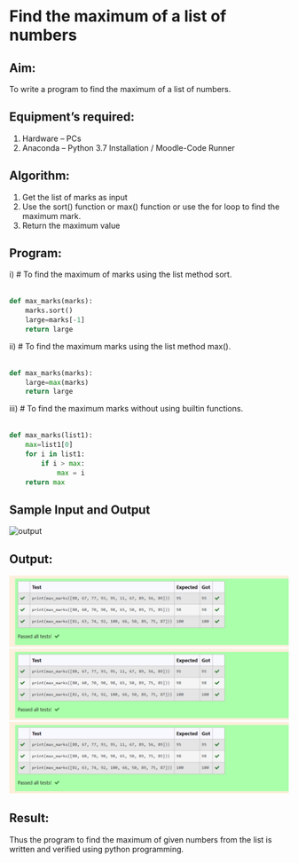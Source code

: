 # Find the maximum of a list of numbers
## Aim:
To write a program to find the maximum of a list of numbers.
## Equipment’s required:
1.	Hardware – PCs
2.	Anaconda – Python 3.7 Installation / Moodle-Code Runner
## Algorithm:
1.	Get the list of marks as input
2.	Use the sort() function or max() function or use the for loop to find the maximum mark.
3.	Return the maximum value
## Program:

i)	# To find the maximum of marks using the list method sort.
```Python

def max_marks(marks):
    marks.sort()
    large=marks[-1]
    return large


```

ii)	# To find the maximum marks using the list method max().
```Python

def max_marks(marks):
    large=max(marks)
    return large

```

iii) # To find the maximum marks without using builtin functions.
```Python

def max_marks(list1):
    max=list1[0]
    for i in list1:
        if i > max:
            max = i
    return max

```
## Sample Input and Output
![output](./img/max_marks1.jpg) 

## Output:
![output](/output%201.png)
![output](/output%201.png)
![output](/output%201.png)
## Result:
Thus the program to find the maximum of given numbers from the list is written and verified using python programming.
